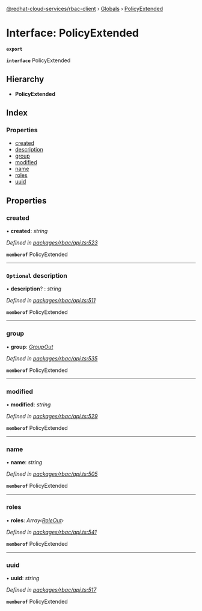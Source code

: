 [@redhat-cloud-services/rbac-client](../README.md) › [Globals](../globals.md) › [PolicyExtended](policyextended.md)

# Interface: PolicyExtended

**`export`** 

**`interface`** PolicyExtended

## Hierarchy

* **PolicyExtended**

## Index

### Properties

* [created](policyextended.md#created)
* [description](policyextended.md#optional-description)
* [group](policyextended.md#group)
* [modified](policyextended.md#modified)
* [name](policyextended.md#name)
* [roles](policyextended.md#roles)
* [uuid](policyextended.md#uuid)

## Properties

###  created

• **created**: *string*

*Defined in [packages/rbac/api.ts:523](https://github.com/RedHatInsights/javascript-clients/blob/master/packages/rbac/api.ts#L523)*

**`memberof`** PolicyExtended

___

### `Optional` description

• **description**? : *string*

*Defined in [packages/rbac/api.ts:511](https://github.com/RedHatInsights/javascript-clients/blob/master/packages/rbac/api.ts#L511)*

**`memberof`** PolicyExtended

___

###  group

• **group**: *[GroupOut](groupout.md)*

*Defined in [packages/rbac/api.ts:535](https://github.com/RedHatInsights/javascript-clients/blob/master/packages/rbac/api.ts#L535)*

**`memberof`** PolicyExtended

___

###  modified

• **modified**: *string*

*Defined in [packages/rbac/api.ts:529](https://github.com/RedHatInsights/javascript-clients/blob/master/packages/rbac/api.ts#L529)*

**`memberof`** PolicyExtended

___

###  name

• **name**: *string*

*Defined in [packages/rbac/api.ts:505](https://github.com/RedHatInsights/javascript-clients/blob/master/packages/rbac/api.ts#L505)*

**`memberof`** PolicyExtended

___

###  roles

• **roles**: *Array‹[RoleOut](roleout.md)›*

*Defined in [packages/rbac/api.ts:541](https://github.com/RedHatInsights/javascript-clients/blob/master/packages/rbac/api.ts#L541)*

**`memberof`** PolicyExtended

___

###  uuid

• **uuid**: *string*

*Defined in [packages/rbac/api.ts:517](https://github.com/RedHatInsights/javascript-clients/blob/master/packages/rbac/api.ts#L517)*

**`memberof`** PolicyExtended
